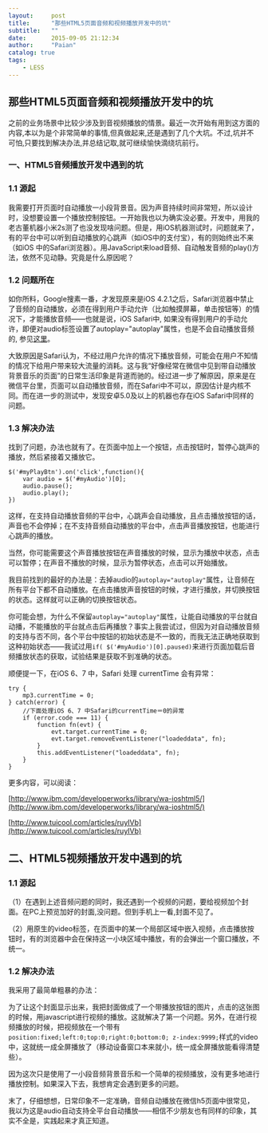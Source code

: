 ```yaml
---
layout:     post
title:      "那些HTML5页面音频和视频播放开发中的坑"
subtitle:   ""
date:       2015-09-05 21:12:34
author:     "Paian"
catalog: true
tags:
    - LESS
---
```


## 那些HTML5页面音频和视频播放开发中的坑

之前的业务场景中比较少涉及到音视频播放的情景。最近一次开始有用到这方面的内容,本以为是个非常简单的事情,但真做起来,还是遇到了几个大坑。不过,坑并不可怕,只要找到解决办法,并总结记取,就可继续愉快滴绕坑前行。

### 一、HTML5音频播放开发中遇到的坑

### 1.1 源起

我需要打开页面时自动播放一小段背景音。因为声音持续时间非常短，所以设计时，没想要设置一个播放控制按钮。一开始我也以为确实没必要。开发中，用我的老古董机器小米2s测了也没发现啥问题。但是，用iOS机器测试时，问题就来了，有的平台中可以听到自动播放的心跳声（如iOS中的支付宝），有的则始终出不来（如iOS 中的Safari浏览器）。用JavaScript来load音频、自动触发音频的play()方法，依然不见动静。究竟是什么原因呢？

### 1.2 问题所在

如你所料，Google搜素一番，才发现原来是iOS 4.2.1之后，Safari浏览器中禁止了音频的自动播放，必须在得到用户手动允许（比如触摸屏幕，单击按钮等）的情况下，才能播放音频——也就是说，iOS Safari中, 如果没有得到用户的手动允许，即便对audio标签设置了autoplay="autoplay"属性，也是不会自动播放音频的, 参见[这里](https://developer.apple.com/library/safari/documentation/AudioVideo/Conceptual/Using_HTML5_Audio_Video/Device-SpecificConsiderations/Device-SpecificConsiderations.html)。

大致原因是Safari认为，不经过用户允许的情况下播放音频，可能会在用户不知情的情况下给用户带来较大流量的消耗。这与我“好像经常在微信中见到带自动播放背景音乐的页面”的日常生活印象是背道而驰的。经过进一步了解原因，原来是在微信平台里，页面可以自动播放音频，而在Safari中不可以，原因估计是内核不同。而在进一步的测试中，发现安卓5.0及以上的机器也存在iOS Safari中同样的问题。

### 1.3 解决办法

找到了问题，办法也就有了。在页面中加上一个按钮，点击按钮时，暂停心跳声的播放，然后紧接着又播放它。

    $('#myPlayBtn').on('click',function(){
        var audio = $('#myAudio')[0];
        audio.pause();
        audio.play();
    })

这样，在支持自动播放音频的平台中，心跳声会自动播放，且点击播放按钮的话，声音也不会停掉；在不支持音频自动播放的平台中，点击声音播放按钮，也能进行心跳声的播放。

当然，你可能需要这个声音播放按钮在声音播放的时候，显示为播放中状态，点击可以暂停；在声音不播放的时候，显示为暂停状态，点击可以开始播放。

我目前找到的最好的办法是：去掉audio的```autoplay="autoplay"```属性，让音频在所有平台下都不自动播放。在点击播放声音按钮的时候，才进行播放，并切换按钮的状态。这样就可以正确的切换按钮状态。

你可能会想，为什么不保留```autoplay="autoplay"```属性，让能自动播放的平台就自动播，不能播放的平台就点击后再播放？事实上我尝试过，但因为对自动播放音频的支持与否不同，各个平台中按钮的初始状态是不一致的，而我无法正确地获取到这种初始状态——我试过用```if( $('#myAudio')[0].paused)```来进行页面加载后音频播放状态的获取，试验结果是获取不到准确的状态。

顺便提一下，在iOS 6、7 中，Safari 处理 currentTime 会有异常：

    try {
        mp3.currentTime = 0;
    } catch(error) {
        //下面处理iOS 6、7 中Safari的currentTime＝0的异常
        if (error.code === 11) {
            function fn(evt) {
                evt.target.currentTime = 0;
                evt.target.removeEventListener("loadeddata", fn);
            }
            this.addEventListener("loadeddata", fn);
        }
    }

更多内容，可以阅读：

[http://www.ibm.com/developerworks/library/wa-ioshtml5/](http://www.ibm.com/developerworks/library/wa-ioshtml5/)

[http://www.tuicool.com/articles/ruyIVb](http://www.tuicool.com/articles/ruyIVb)

## 二、HTML5视频播放开发中遇到的坑

### 1.1 源起

（1）在遇到上述音频问题的同时，我还遇到一个视频的问题，要给视频加个封面。在PC上预览加好的封面,没问题。但到手机上一看,封面不见了。

（2）用原生的video标签，在页面中的某一个局部区域中嵌入视频，点击播放按钮时，有的浏览器中会在保持这一小块区域中播放，有的会弹出一个窗口播放，不统一。

### 1.2 解决办法

我采用了最简单粗暴的办法：

为了让这个封面显示出来，我把封面做成了一个带播放按钮的图片，点击的这张图的时候，用javascript进行视频的播放。这就解决了第一个问题。另外，在进行视频播放的时候，把视频放在一个带有```position:fixed;left:0;top:0;right:0;bottom:0; z-index:9999;```样式的video中，这就统一成全屏播放了（移动设备窗口本来就小，统一成全屏播放能看得清楚些）。

因为这次只是使用了一小段音频背景音乐和一个简单的视频播放，没有更多地进行播放控制。如果深入下去，我想肯定会遇到更多的问题。

末了，仔细想想，日常印象不一定准确，音频自动播放在微信h5页面中很常见，我以为这是audio自动支持全平台自动播放——相信不少朋友也有同样的印象，其实不全是，实践起来才真正知道。